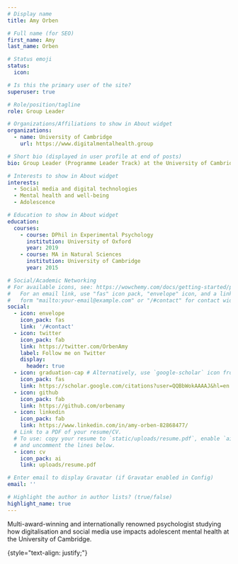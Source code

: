```yaml
---
# Display name
title: Amy Orben

# Full name (for SEO)
first_name: Amy
last_name: Orben

# Status emoji
status:
  icon: 

# Is this the primary user of the site?
superuser: true

# Role/position/tagline
role: Group Leader

# Organizations/Affiliations to show in About widget
organizations:
  - name: University of Cambridge
    url: https://www.digitalmentalhealth.group

# Short bio (displayed in user profile at end of posts)
bio: Group Leader (Programme Leader Track) at the University of Cambridge MRC Cognition and Brain Sciences Unit

# Interests to show in About widget
interests:
  - Social media and digital technologies
  - Mental health and well-being
  - Adolescence

# Education to show in About widget
education:
  courses:
    - course: DPhil in Experimental Psychology
      institution: University of Oxford
      year: 2019
    - course: MA in Natural Sciences
      institution: University of Cambridge
      year: 2015

# Social/Academic Networking
# For available icons, see: https://wowchemy.com/docs/getting-started/page-builder/#icons
#   For an email link, use "fas" icon pack, "envelope" icon, and a link in the
#   form "mailto:your-email@example.com" or "/#contact" for contact widget.
social:
  - icon: envelope
    icon_pack: fas
    link: '/#contact'
  - icon: twitter
    icon_pack: fab
    link: https://twitter.com/OrbenAmy
    label: Follow me on Twitter
    display:
      header: true
  - icon: graduation-cap # Alternatively, use `google-scholar` icon from `ai` icon pack
    icon_pack: fas
    link: https://scholar.google.com/citations?user=QQBbWokAAAAJ&hl=en
  - icon: github
    icon_pack: fab
    link: https://github.com/orbenamy
  - icon: linkedin
    icon_pack: fab
    link: https://www.linkedin.com/in/amy-orben-82868477/
  # Link to a PDF of your resume/CV.
  # To use: copy your resume to `static/uploads/resume.pdf`, enable `ai` icons in `params.yaml`,
  # and uncomment the lines below.
  - icon: cv
    icon_pack: ai
    link: uploads/resume.pdf

# Enter email to display Gravatar (if Gravatar enabled in Config)
email: ''

# Highlight the author in author lists? (true/false)
highlight_name: true
---
```


Multi-award-winning and internationally renowned psychologist studying how digitalisation and social media use impacts adolescent mental health at the University of Cambridge.

{style="text-align: justify;"}
